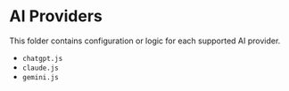 # AI Providers

This folder contains configuration or logic for each supported AI provider.

- `chatgpt.js`
- `claude.js`
- `gemini.js`
